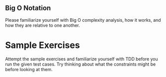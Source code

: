 ## Big O Notation
Please familiarize yourself with Big O complexity analysis, how it works, and how they are relative to one another.

# Sample Exercises
Attempt the sample exercises and familiarize yourself with TDD before you run the given test cases. Try thinking about what the constraints might be before looking at them.